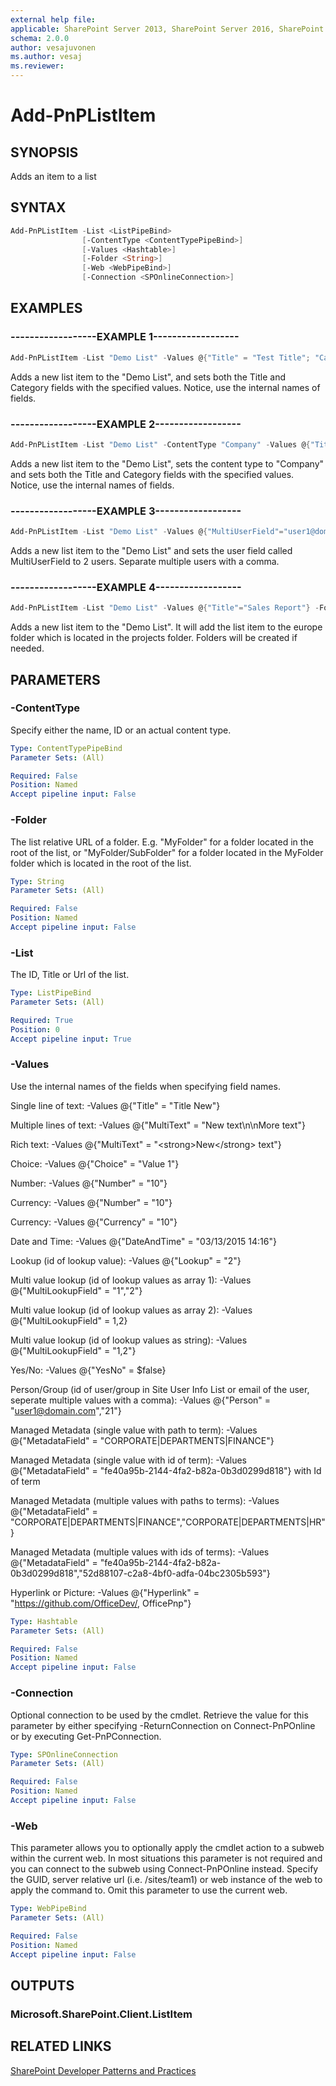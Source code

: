 ```yaml
---
external help file:
applicable: SharePoint Server 2013, SharePoint Server 2016, SharePoint Online
schema: 2.0.0
author: vesajuvonen
ms.author: vesaj
ms.reviewer:
---
```

# Add-PnPListItem

## SYNOPSIS
Adds an item to a list

## SYNTAX 

```powershell
Add-PnPListItem -List <ListPipeBind>
                [-ContentType <ContentTypePipeBind>]
                [-Values <Hashtable>]
                [-Folder <String>]
                [-Web <WebPipeBind>]
                [-Connection <SPOnlineConnection>]
```

## EXAMPLES

### ------------------EXAMPLE 1------------------
```powershell
Add-PnPListItem -List "Demo List" -Values @{"Title" = "Test Title"; "Category"="Test Category"}
```

Adds a new list item to the "Demo List", and sets both the Title and Category fields with the specified values. Notice, use the internal names of fields.

### ------------------EXAMPLE 2------------------
```powershell
Add-PnPListItem -List "Demo List" -ContentType "Company" -Values @{"Title" = "Test Title"; "Category"="Test Category"}
```

Adds a new list item to the "Demo List", sets the content type to "Company" and sets both the Title and Category fields with the specified values. Notice, use the internal names of fields.

### ------------------EXAMPLE 3------------------
```powershell
Add-PnPListItem -List "Demo List" -Values @{"MultiUserField"="user1@domain.com","user2@domain.com"}
```

Adds a new list item to the "Demo List" and sets the user field called MultiUserField to 2 users. Separate multiple users with a comma.

### ------------------EXAMPLE 4------------------
```powershell
Add-PnPListItem -List "Demo List" -Values @{"Title"="Sales Report"} -Folder "projects/europe"
```

Adds a new list item to the "Demo List". It will add the list item to the europe folder which is located in the projects folder. Folders will be created if needed.

## PARAMETERS

### -ContentType
Specify either the name, ID or an actual content type.

```yaml
Type: ContentTypePipeBind
Parameter Sets: (All)

Required: False
Position: Named
Accept pipeline input: False
```

### -Folder
The list relative URL of a folder. E.g. "MyFolder" for a folder located in the root of the list, or "MyFolder/SubFolder" for a folder located in the MyFolder folder which is located in the root of the list.

```yaml
Type: String
Parameter Sets: (All)

Required: False
Position: Named
Accept pipeline input: False
```

### -List
The ID, Title or Url of the list.

```yaml
Type: ListPipeBind
Parameter Sets: (All)

Required: True
Position: 0
Accept pipeline input: True
```

### -Values
Use the internal names of the fields when specifying field names.

Single line of text: -Values @{"Title" = "Title New"}

Multiple lines of text: -Values @{"MultiText" = "New text\n\nMore text"}

Rich text: -Values @{"MultiText" = "&lt;strong&gt;New&lt;/strong&gt; text"}

Choice: -Values @{"Choice" = "Value 1"}

Number: -Values @{"Number" = "10"}

Currency: -Values @{"Number" = "10"}

Currency: -Values @{"Currency" = "10"}

Date and Time: -Values @{"DateAndTime" = "03/13/2015 14:16"}

Lookup (id of lookup value): -Values @{"Lookup" = "2"}

Multi value lookup (id of lookup values as array 1): -Values @{"MultiLookupField" = "1","2"}

Multi value lookup (id of lookup values as array 2): -Values @{"MultiLookupField" = 1,2}

Multi value lookup (id of lookup values as string): -Values @{"MultiLookupField" = "1,2"}

Yes/No: -Values @{"YesNo" = $false}

Person/Group (id of user/group in Site User Info List or email of the user, seperate multiple values with a comma): -Values @{"Person" = "user1@domain.com","21"}

Managed Metadata (single value with path to term): -Values @{"MetadataField" = "CORPORATE|DEPARTMENTS|FINANCE"}

Managed Metadata (single value with id of term): -Values @{"MetadataField" = "fe40a95b-2144-4fa2-b82a-0b3d0299d818"} with Id of term

Managed Metadata (multiple values with paths to terms): -Values @{"MetadataField" = "CORPORATE|DEPARTMENTS|FINANCE","CORPORATE|DEPARTMENTS|HR"}

Managed Metadata (multiple values with ids of terms): -Values @{"MetadataField" = "fe40a95b-2144-4fa2-b82a-0b3d0299d818","52d88107-c2a8-4bf0-adfa-04bc2305b593"}

Hyperlink or Picture: -Values @{"Hyperlink" = "https://github.com/OfficeDev/, OfficePnp"}

```yaml
Type: Hashtable
Parameter Sets: (All)

Required: False
Position: Named
Accept pipeline input: False
```

### -Connection
Optional connection to be used by the cmdlet. Retrieve the value for this parameter by either specifying -ReturnConnection on Connect-PnPOnline or by executing Get-PnPConnection.

```yaml
Type: SPOnlineConnection
Parameter Sets: (All)

Required: False
Position: Named
Accept pipeline input: False
```

### -Web
This parameter allows you to optionally apply the cmdlet action to a subweb within the current web. In most situations this parameter is not required and you can connect to the subweb using Connect-PnPOnline instead. Specify the GUID, server relative url (i.e. /sites/team1) or web instance of the web to apply the command to. Omit this parameter to use the current web.

```yaml
Type: WebPipeBind
Parameter Sets: (All)

Required: False
Position: Named
Accept pipeline input: False
```

## OUTPUTS

### Microsoft.SharePoint.Client.ListItem

## RELATED LINKS

[SharePoint Developer Patterns and Practices](http://aka.ms/sppnp)
